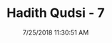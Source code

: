 ---
title        : "Hadith Qudsi - 7"
date         : 7/25/2018 11:30:51 AM
draft        : false
type         : "hadith"
layout       : "hadith"
BookCode     : "HDQ"
HadithNumber : "7"
---